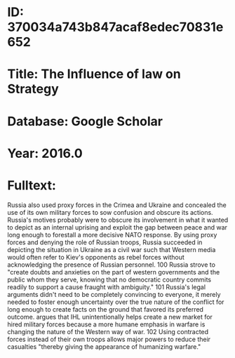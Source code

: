 # ID: 370034a743b847acaf8edec70831e652
# Title: The Influence of law on Strategy
# Database: Google Scholar
# Year: 2016.0
# Fulltext:
Russia also used proxy forces in the Crimea and Ukraine and concealed the use of its own military forces to sow confusion and obscure its actions.
Russia's motives probably were to obscure its involvement in what it wanted to depict as an internal uprising and exploit the gap between peace and war long enough to forestall a more decisive NATO response.
By using proxy forces and denying the role of Russian troops, Russia succeeded in depicting the situation in Ukraine as a civil war such that Western media would often refer to Kiev's opponents as rebel forces without acknowledging the presence of Russian personnel.
100 Russia strove to "create doubts and anxieties on the part of western governments and the public whom they serve, knowing that no democratic country commits readily to support a cause fraught with ambiguity."
101 Russia's legal arguments didn't need to be completely convincing to everyone, it merely needed to foster enough uncertainty over the true nature of the conflict for long enough to create facts on the ground that favored its preferred outcome.
argues that IHL unintentionally helps create a new market for hired military forces because a more humane emphasis in warfare is changing the nature of the Western way of war.
102 Using contracted forces instead of their own troops allows major powers to reduce their casualties "thereby giving the appearance of humanizing warfare."
